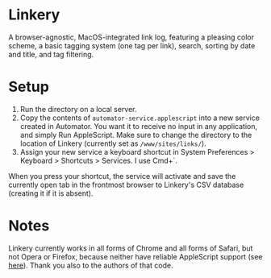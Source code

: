 # Linkery

A browser-agnostic, MacOS-integrated link log, featuring a pleasing color scheme, a basic tagging system (one tag per link), search, sorting by date and title, and tag filtering.

# Setup

1. Run the directory on a local server.
2. Copy the contents of `automator-service.applescript` into a new service created in Automator. You want it to receive no input in any application, and simply Run AppleScript. Make sure to change the directory to the location of Linkery (currently set as `/www/sites/links/`).
3. Assign your new service a keyboard shortcut in System Preferences > Keyboard > Shortcuts > Services. I use Cmd+\`.

When you press your shortcut, the service will activate and save the currently open tab in the frontmost browser to Linkery's CSV database (creating it if it is absent).

# Notes

Linkery currently works in all forms of Chrome and all forms of Safari, but not Opera or Firefox, because neither have reliable AppleScript support (see [here](https://gist.github.com/vitorgalvao/5392178)). Thank you also to the authors of that code.

